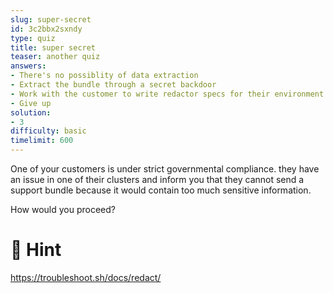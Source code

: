 ```yaml
---
slug: super-secret
id: 3c2bbx2sxndy
type: quiz
title: super secret
teaser: another quiz
answers:
- There's no possiblity of data extraction
- Extract the bundle through a secret backdoor
- Work with the customer to write redactor specs for their environment
- Give up
solution:
- 3
difficulty: basic
timelimit: 600
---
```

One of your customers is under strict governmental compliance. they have an issue in one of their clusters and inform you that they cannot send a support bundle because it would contain too much sensitive information.

How would you proceed?

🙈 Hint
==============
https://troubleshoot.sh/docs/redact/
